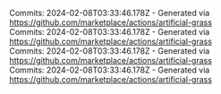 Commits: 2024-02-08T03:33:46.178Z - Generated via https://github.com/marketplace/actions/artificial-grass
<br>
Commits: 2024-02-08T03:33:46.178Z - Generated via https://github.com/marketplace/actions/artificial-grass
<br>
Commits: 2024-02-08T03:33:46.178Z - Generated via https://github.com/marketplace/actions/artificial-grass
<br>
Commits: 2024-02-08T03:33:46.178Z - Generated via https://github.com/marketplace/actions/artificial-grass
<br>
